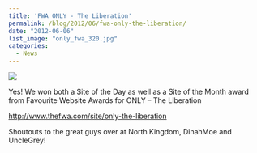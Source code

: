 ```yaml
---
title: 'FWA ONLY - The Liberation'
permalink: /blog/2012/06/fwa-only-the-liberation/
date: "2012-06-06"
list_image: "only_fwa_320.jpg"
categories:
  - News
---
```

<img src="/img/blog/posts/2013/09/fwa-only.png" >

Yes! We won both a Site of the Day as well as a Site of the Month award from Favourite Website Awards for ONLY &#8211; The Liberation

<a href="http://www.thefwa.com/site/only-the-liberation" target="_blank">http://www.thefwa.com/site/only-the-liberation</a>

<!--more-->

Shoutouts to the great guys over at North Kingdom, DinahMoe and UncleGrey!
